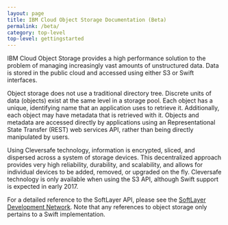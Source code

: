 ```yaml
---
layout: page
title: IBM Cloud Object Storage Documentation (Beta)
permalink: /beta/
category: top-level
top-level: gettingstarted
---
```


IBM Cloud Object Storage provides a high performance solution to the problem of managing increasingly vast amounts of unstructured data. Data is stored in the public cloud and accessed using either S3 or Swift interfaces.

Object storage does not use a traditional directory tree. Discrete units of data (objects) exist at the same level in a storage pool. Each object has a unique, identifying name that an application uses to retrieve it. Additionally, each object may have metadata that is retrieved with it.  Objects and metadata are accessed directly by applications using an Representational State Transfer (REST) web services API, rather than being directly manipulated by users.  

Using Cleversafe technology, information is encrypted, sliced, and dispersed across a system of storage devices.  This decentralized approach provides very high reliability, durability, and scalability, and allows for individual devices to be added, removed, or upgraded on the fly. Cleversafe technology is only available when using the S3 API, although Swift support is expected in early 2017.

For a detailed reference to the SoftLayer API, please see the [SoftLayer Development Network](http://sldn.softlayer.com/article/Softlayer-API-Overview).  Note that any references to object storage only pertains to a Swift implementation.




